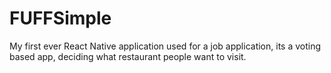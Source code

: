 # FUFFSimple

My first ever React Native application used for a job application, its a voting based app, deciding what restaurant people want to visit.
